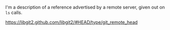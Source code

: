 I'm a description of a reference advertised by a remote server, given out on `ls` calls.https://libgit2.github.com/libgit2/#HEAD/type/git_remote_head